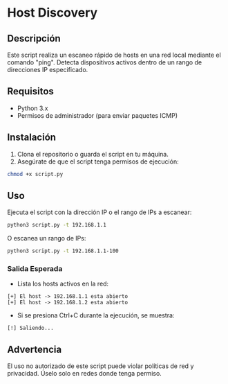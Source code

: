 # Host Discovery

## Descripción
Este script realiza un escaneo rápido de hosts en una red local mediante el comando "ping". Detecta dispositivos activos dentro de un rango de direcciones IP especificado.

## Requisitos
- Python 3.x
- Permisos de administrador (para enviar paquetes ICMP)

## Instalación
1. Clona el repositorio o guarda el script en tu máquina.
2. Asegúrate de que el script tenga permisos de ejecución:
```bash
chmod +x script.py
```

## Uso
Ejecuta el script con la dirección IP o el rango de IPs a escanear:
```bash
python3 script.py -t 192.168.1.1
```
O escanea un rango de IPs:
```bash
python3 script.py -t 192.168.1.1-100
```

### Salida Esperada
- Lista los hosts activos en la red:
```
[+] El host -> 192.168.1.1 esta abierto
[+] El host -> 192.168.1.2 esta abierto
```
- Si se presiona Ctrl+C durante la ejecución, se muestra:
```
[!] Saliendo...
```

## Advertencia
El uso no autorizado de este script puede violar políticas de red y privacidad. Úselo solo en redes donde tenga permiso.
